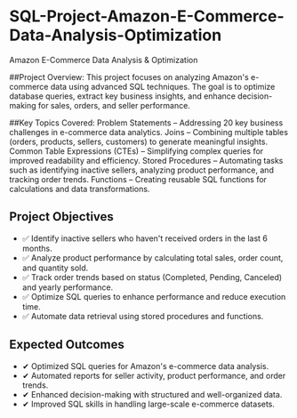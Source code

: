 # SQL-Project-Amazon-E-Commerce-Data-Analysis-Optimization

Amazon E-Commerce Data Analysis & Optimization

##Project Overview:
This project focuses on analyzing Amazon's e-commerce data using advanced SQL techniques. 
The goal is to optimize database queries, extract key business insights, and
enhance decision-making for sales, orders, and seller performance.

##Key Topics Covered:
Problem Statements – Addressing 20 key business challenges in e-commerce data analytics.
Joins – Combining multiple tables (orders, products, sellers, customers) to generate meaningful insights.
Common Table Expressions (CTEs) – Simplifying complex queries for improved readability and efficiency.
Stored Procedures – Automating tasks such as identifying inactive sellers, analyzing product performance, and tracking order trends.
Functions – Creating reusable SQL functions for calculations and data transformations.
## Project Objectives
- ✅ Identify inactive sellers who haven't received orders in the last 6 months.
- ✅ Analyze product performance by calculating total sales, order count, and quantity sold.
- ✅ Track order trends based on status (Completed, Pending, Canceled) and yearly performance.
- ✅ Optimize SQL queries to enhance performance and reduce execution time.
- ✅ Automate data retrieval using stored procedures and functions.

## Expected Outcomes
- ✔ Optimized SQL queries for Amazon's e-commerce data analysis.
- ✔ Automated reports for seller activity, product performance, and order trends.
- ✔ Enhanced decision-making with structured and well-organized data.
- ✔ Improved SQL skills in handling large-scale e-commerce datasets.

